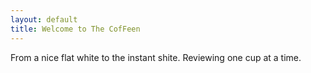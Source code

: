 ```yaml
---
layout: default
title: Welcome to The CofFeen
---
```


From a nice flat white to the instant shite. Reviewing one cup at a time.
